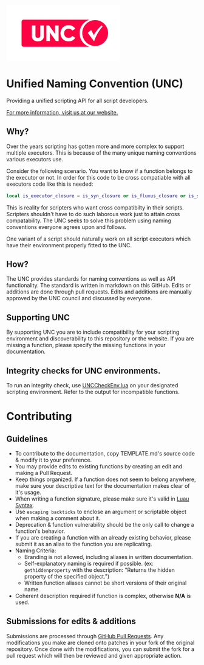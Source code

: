 ![UNC](badge.png)
# Unified Naming Convention (UNC)
Providing a unified scripting API for all script developers.

[For more information, visit us at our website.](https://scriptunc.org/)

## Why?
Over the years scripting has gotten more and more complex to support multiple executors. This is because of the many unique naming conventions various executors use.

Consider the following scenario. You want to know if a function belongs to the executor or not. In order for this code to be cross compatiable with all executors code like this is needed:
```lua
local is_executor_closure = is_syn_closure or is_fluxus_closure or is_sentinel_closure or is_krnl_closure or is_proto_closure or is_calamari_closure or is_electron_closure or is_elysian_closure
```
This is reality for scripters who want cross compatibilty in their scripts. Scripters shouldn't have to do such laborous work just to attain cross compatability. The UNC seeks to solve this problem using naming conventions everyone agrees upon and follows.

One variant of a script should naturally work on all script executors which have their environment properly fitted to the UNC. 
## How?
The UNC provides standards for naming conventions as well as API functionality. The standard is written in markdown on this GitHub. Edits or additions are done through pull requests. Edits and additions are manually approved by the UNC council and discussed by everyone.
## Supporting UNC
By supporting UNC you are to include compatibility for your scripting environment and discoverability to this repository or the website. If you are missing a function, please specify the missing functions in your documentation.
## Integrity checks for UNC environments.
To run an integrity check, use [UNCCheckEnv.lua](UNCCheckEnv.lua) on your designated scripting environment. Refer to the output for incompatible functions.
# Contributing
## Guidelines
* To contribute to the documentation, copy TEMPLATE.md's source code & modify it to your preference.
* You may provide edits to existing functions by creating an edit and making a Pull Request.
* Keep things organized. If a function does not seem to belong anywhere, make sure your descriptive text for the documentation makes clear of it's usage.
* When writing a function signature, please make sure it's valid in [Luau Syntax](https://luau-lang.org/typecheck#union-types).
* Use `escaping backticks` to enclose an argument or scriptable object when making a comment about it.
* Deprecation & function vulnerability should be the only call to change a function's behavior.
* If you are creating a function with an already existing behavior, please submit it as an alias to the function you are replicating.
* Naming Criteria:
	* Branding is not allowed, including aliases in written documentation.
	* Self-explanatory naming is required if possible. (ex: `gethiddenproperty` with the description: "Returns the hidden property of the specified object.")
	* Written function aliases cannot be short versions of their original name.
* Coherent description required if function is complex, otherwise **N/A** is used.
## Submissions for edits & additions
Submissions are processed through [GitHub Pull Requests](https://docs.github.com/en/articles/creating-a-pull-request). Any modifications you make are cloned onto patches in your fork of the original repository. Once done with the modifications, you can submit the fork for a pull request which will then be reviewed and given appropriate action.
